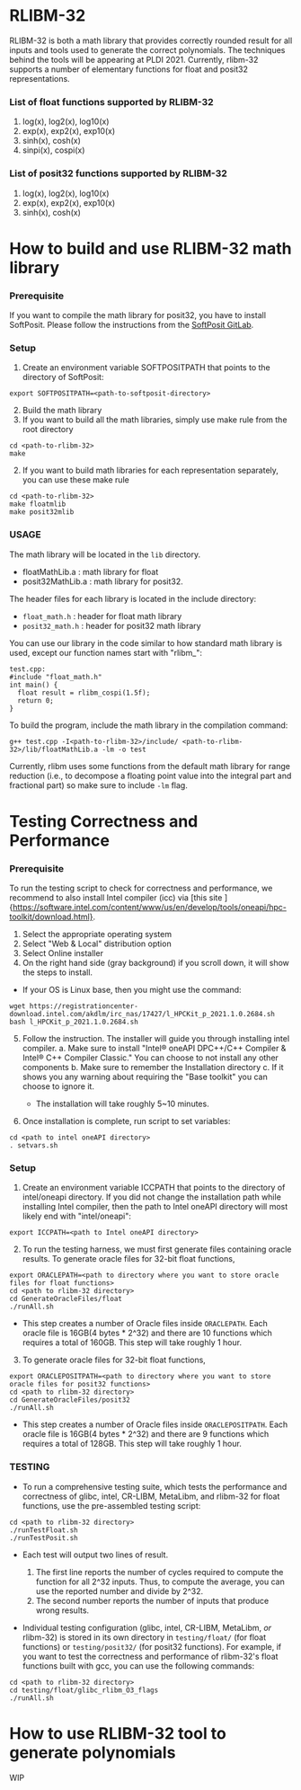 # RLIBM-32

RLIBM-32 is both a math library that provides correctly rounded result for all inputs and tools used to generate the correct polynomials. The techniques behind the tools will be appearing at PLDI 2021. Currently, rlibm-32 supports a number of elementary functions for float and posit32 representations. 

### List of float functions supported by RLIBM-32
1. log(x), log2(x), log10(x)
2. exp(x), exp2(x), exp10(x)
3. sinh(x), cosh(x)
4. sinpi(x), cospi(x)

### List of posit32 functions supported by RLIBM-32
1. log(x), log2(x), log10(x)
2. exp(x), exp2(x), exp10(x)
3. sinh(x), cosh(x)


# How to build and use RLIBM-32 math library

### Prerequisite
If you want to compile the math library for posit32, you have to install SoftPosit. Please follow the instructions from the [SoftPosit GitLab](https://gitlab.com/cerlane/SoftPosit).

### Setup

1. Create an environment variable SOFTPOSITPATH that points to the directory of SoftPosit:
```
export SOFTPOSITPATH=<path-to-softposit-directory>
```
  
2. Build the math library
  1. If you want to build all the math libraries, simply use make rule from the root directory
  ```
  cd <path-to-rlibm-32>
  make
  ```

  2. If you want to build math libraries for each representation separately, you can use these make rule
  ```
  cd <path-to-rlibm-32>
  make floatmlib
  make posit32mlib
  ```
  
### USAGE
The math library will be located in the `lib` directory.
  * floatMathLib.a : math library for float
  * posit32MathLib.a : math library for posit32.

The header files for each library is located in the include directory:
  * `float_math.h` : header for float math library
  * `posit32_math.h` : header for posit32 math library

You can use our library in the code similar to how standard math library is used, except our function names start with "rlibm_":
```
test.cpp: 
#include "float_math.h"
int main() {
  float result = rlibm_cospi(1.5f);
  return 0;
}
```

To build the program, include the math library in the compilation command:
```
g++ test.cpp -I<path-to-rlibm-32>/include/ <path-to-rlibm-32>/lib/floatMathLib.a -lm -o test
```
Currently, rlibm uses some functions from the default math library for range reduction (i.e., to decompose a floating point value into the integral part and fractional part) so make sure to include `-lm` flag.


# Testing Correctness and Performance

### Prerequisite
To run the testing script to check for correctness and performance, we recommend to also install Intel compiler (icc) via [this site ]{https://software.intel.com/content/www/us/en/develop/tools/oneapi/hpc-toolkit/download.html}.

1. Select the appropriate operating system
2. Select "Web & Local" distribution option
3. Select Online installer
4. On the right hand side (gray background) if you scroll down, it will show the steps to install. 
  * If your OS is Linux base, then you might use the command:
```
wget https://registrationcenter-download.intel.com/akdlm/irc_nas/17427/l_HPCKit_p_2021.1.0.2684.sh
bash l_HPCKit_p_2021.1.0.2684.sh
```

5. Follow the instruction. The installer will guide you through installing intel compiler.
  a. Make sure to install "Intel® oneAPI DPC++/C++ Compiler & Intel® C++ Compiler Classic." You can choose to not install any other components
  b. Make sure to remember the Installation directory
  c. If it shows you any warning about requiring the "Base toolkit" you can choose to ignore it.
    * The installation will take roughly 5~10 minutes.

6. Once installation is complete, run script to set variables:
```
cd <path to intel oneAPI directory>
. setvars.sh
```

### Setup

1. Create an environment variable ICCPATH that points to the directory of intel/oneapi directory. If you did not change the installation path while installing Intel compiler, then the path to Intel oneAPI directory will most likely end with "intel/oneapi":
```
export ICCPATH=<path to Intel oneAPI directory>
```

2. To run the testing harness, we must first generate files containing oracle results. To generate oracle files for 32-bit float functions, 
```
export ORACLEPATH=<path to directory where you want to store oracle files for float functions>
cd <path to rlibm-32 directory>
cd GenerateOracleFiles/float
./runAll.sh
```
  * This step creates a number of <function name>Oracle files inside `ORACLEPATH`. Each oracle file is 16GB(4 bytes * 2^32) and there are 10 functions which requires a total of 160GB. This step will take roughly 1 hour.

3. To generate oracle files for 32-bit float functions, 
```
export ORACLEPOSITPATH=<path to directory where you want to store oracle files for posit32 functions>
cd <path to rlibm-32 directory>
cd GenerateOracleFiles/posit32
./runAll.sh
```
  * This step creates a number of <function name>Oracle files inside `ORACLEPOSITPATH`. Each oracle file is 16GB(4 bytes * 2^32) and there are 9 functions which requires a total of 128GB. This step will take roughly 1 hour.


### TESTING
* To run a comprehensive testing suite, which tests the performance and correctness of glibc, intel, CR-LIBM, MetaLibm, and rlibm-32 for float functions, use the pre-assembled testing script:
```
cd <path to rlibm-32 directory>
./runTestFloat.sh
./runTestPosit.sh
```

* Each test will output two lines of result. 
  1. The first line reports the number of cycles required to compute the function for all 2^32 inputs. Thus, to compute the average, you can use the reported number and divide by 2^32. 
  2. The second number reports the number of inputs that produce wrong results.

* Individual testing configuration (glibc, intel, CR-LIBM, MetaLibm, *or* rlibm-32) is stored in its own directory in `testing/float/` (for float functions) or `testing/posit32/` (for posit32 functions). For example, if you want to test the correctness and performance of rlibm-32's float functions built with gcc, you can use the following commands:
```
cd <path to rlibm-32 directory>
cd testing/float/glibc_rlibm_O3_flags
./runAll.sh
```


# How to use RLIBM-32 tool to generate polynomials
WIP


